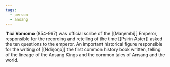 ```yaml
---
tags:
  - person
  - ansang
---
```


**ʼIʼici Vomomo** (854-967) was official scribe of the [[Maŋembi]] Emperor, responsible for the recording and retelling of the time [[Psirin Aster]] asked the ten questions to the emperor.
An important historical figure responsible for the writing of [[Ndiŋoŋo]] the first common history book written, telling of the lineage of the Ansang Kings and the common tales of Ansang and the world.
